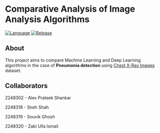 # Comparative Analysis of Image Analysis Algorithms

[![Language](https://img.shields.io/badge/language-jupyter%20notebook-blue)](https://jupyter.org/)
[![Release](https://img.shields.io/badge/release-v1.0-red)](https://github.com/alex-ele-xela/Image-Analysis-Project)

## About

This project aims to compare Machine Learning and Deep Learning algorithms in the case of **Pneumonia detection** using [Chest X-Ray Images](https://www.kaggle.com/datasets/paultimothymooney/chest-xray-pneumonia) dataset.

## Collaborators

2248302 - Alex Prateek Shankar

2248318 - Sneh Shah

2248319 - Souvik Ghosh

2248320 - Zabi Ulla Ismail